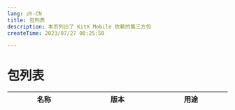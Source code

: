 ```yaml
---
lang: zh-CN
title: 包列表
description: 本页列出了 KitX Mobile 依赖的第三方包
createTime: 2023/07/27 00:25:50

---
```


<script setup>
import { h } from 'vue'

var icon_url = "https://shields.io/pub/v/";
var pub_url = "https://pub.flutter-io.cn/packages/";

const L = (props, _) => h(
    'tr',
    [
        h(
            'td',
            [
                h("a", {href: pub_url + props.n}, props.n)
            ]
        ),
        h(
            'td',
            [
                props.v,
                // h("br"),
                // h("a", {href: pub_url + props.n}, h("img", {src: icon_url + props.n + "?label=", alt: props.v}))
            ]
        ),
        h('td', props.u),
    ]
)
</script>

# 包列表

<table style="width: 100%; display: table;">
    <thead>
        <tr>
            <th>名称</th>
            <th>版本</th>
            <th>用途</th>
        </tr>
    </thead>
    <tbody>
        <!--Warn: Below contents are auto generated, don't touch it !-->
        <!--Begin PackagesTable-->
        <L n="badges" v="^3.1.2" u="A package for creating badges. Badges can be used for an additional marker for any widget, e.g. show a number of items in a shopping cart." />
        <L n="battery_plus" v="^5.0.3" u="Flutter plugin for accessing information about the battery state(full, charging, discharging)." />
        <L n="community_material_icon" v="^5.9.55" u="A community material design icon flutter packages based on https://materialdesignicons.com/" />
        <L n="concentric_transition" v="^1.0.3" u="Concentric Transition effect. Useful for onboarding, page transitions etc." />
        <L n="connectivity_plus" v="^5.0.2" u="Flutter plugin for discovering the state of the network (WiFi & mobile/cellular) connectivity on Android and iOS." />
        <L n="crypto" v="^3.0.3" u="Implementations of SHA, MD5, and HMAC cryptographic functions." />
        <L n="device_info_plus" v="^9.1.1" u="Flutter plugin providing detailed information about the device (make, model, etc.), and Android or iOS version the app is running on." />
        <L n="f_logs" v="^2.0.1" u="FLog provides quick &amp; simple logging solution. All logs are saved to the DB which can then be exported in files." />
        <L n="flutter" v="^3.3.0" u="Visit flutter.io to get started." />
        <L n="flutter_blue_plus" v="^1.31.15" u="Flutter plugin for connecting and communicationg with Bluetooth Low Energy devices, on Android, iOS, and MacOS." />
        <L n="flutter_chat_ui" v="^1.6.12" u="Actively maintained, community-driven chat UI implementation with an optional Firebase BaaS.
" />
        <L n="get" v="^4.6.6" u="Open screens/snackbars/dialogs without context, manage states and inject dependencies easily with GetX." />
        <L n="kitx_shared_dart" v="^3.24.10+6829-patch-1" u="A port of KitX.Shared in dart" />
        <L n="network_info_plus" v="^4.1.0" u="Flutter plugin for discovering information (e.g. WiFi details) of the network." />
        <L n="package_info_plus" v="^5.0.1" u="Flutter plugin for querying information about the application package, such as CFBundleVersion on iOS or versionCode on Android." />
        <L n="permission_handler" v="^11.3.0" u="Permission plugin for Flutter. This plugin provides a cross-platform (iOS, Android) API to request and check permissions." />
        <L n="sensors_plus" v="^4.0.2" u="Flutter plugin for accessing accelerometer, gyroscope, and magnetometer sensors." />
        <L n="shared_preferences" v="^2.2.2" u="Flutter plugin for reading and writing simple key-value pairs. Wraps NSUserDefaults on iOS and SharedPreferences on Android." />
        <L n="sliding_up_panel" v="^2.0.0+1" u="A draggable Flutter widget that makes implementing a SlidingUpPanel much easier!" />
        <L n="url_launcher" v="^6.2.5" u="Flutter plugin for launching a URL. Supports web, phone, SMS, and email schemes." />
        <L n="vibration" v="^1.8.4" u="A plugin for handling Vibration API on iOS, Android, and web." />
        <L n="wakelock_plus" v="^1.1.4" u="Plugin that allows you to keep the device screen awake, i.e. prevent the screen from sleeping on Android, iOS, macOS, Windows, Linux, and web." />
        <!--End PackagesTable-->
    </tbody>
</table>

